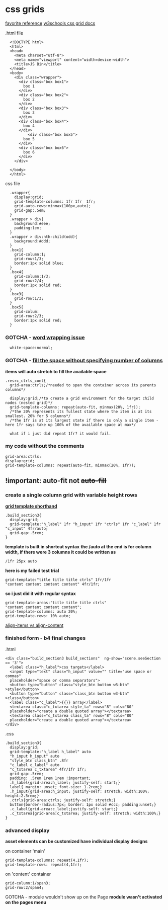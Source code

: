 # css grids
[favorite reference](https://css-tricks.com/snippets/css/complete-guide-grid/)
[w3schools css grid docs](https://www.w3schools.com/css/css_grid.asp)

.html file
```
  <!DOCTYPE html>
  <html>
  <head>
    <meta charset="utf-8">
    <meta name="viewport" content="width=device-width">
    <title>JS Bin</title>
  </head>
  <body>
    <div class="wrapper">
      <div class="box box1">
        box 1
      </div>
      <div class="box box2">
        box 2
      </div>
      <div class="box box3">
        box 3
      </div>
      <div class="box box4">
        box 4
      </div>
          <div class="box box5">
        box 5
      </div>
      <div class="box box6">
        box 6
      </div>
    </div>

  </body>
  </html>
```

css file
```
  .wrapper{
    display:grid;
    grid-template-columns: 1fr 1fr  1fr;
    grid-auto-rows:minmax(100px,auto);
    grid-gap:.5em;
  }
  .wrapper > div{
    background:#eee;
    padding:1em;
  }
  .wrapper > div:nth-child(odd){
    background:#ddd;
  }
  .box1{
    grid-column:1;
    grid-row:1/3;
    border:1px solid blue;
  }
  .box4{
    grid-column:1/3;
    grid-row:2/4;
    border:1px solid red;
  }
  .box3{
    grid-row:1/3;
  }
  .box5{
    grid-colum:
    grid-row:2/3;
    border:1px solid red;
  }
```
### GOTCHA - [word wrapping issue](https://www.w3schools.com/cssref/css3_pr_text-overflow.asp)
```
  white-space:normal;
```

### GOTCHA - [fill the space without specifying number of columns](https://css-tricks.com/auto-sizing-columns-css-grid-auto-fill-vs-auto-fit/)
**items will auto stretch to fill the available space**
```
.resrc_ctrls_cont{
  grid-area:ctrls;/*needed to span the container across its parents columns*/

  display:grid;/*to create a grid enviromment for the target child nodes (nested grid)*/
  grid-template-columns: repeat(auto-fit, minmax(20%, 1fr));
  /*the 20% represents its fullest state where the item is at its smallest. 20% for 5 columns*/
  /*the 1fr is at its largest state if there is only a single item - here 1fr says take up 100% of the available space at max*/

  what if i just did repeat 1fr? it would fail.
```

### my code without the comments
```
grid-area:ctrls;
display:grid;
grid-template-columns: repeat(auto-fit, minmax(20%, 1fr));
```
## **!important: auto-fit** not ~~auto-fill~~

### create a single column grid with variable height rows
**[grid template shorthand](https://developer.mozilla.org/en-US/docs/Web/CSS/grid-template)**   
```
.build_section3{
  display:grid;
  grid-template:"h_label" 1fr "h_input" 1fr "ctrls" 1fr "c_label" 1fr "c_input" 4fr/auto;
  grid-gap:.5rem;
}
```
**template is built in shortcut syntax**
**the /auto at the end is for column width, if there were 3 columns it could be written
as**
```
/1fr 25px auto
```

**here is my failed test trial**
```
grid-template:"title title title ctrls" 1fr/1fr
"content content content content" 4fr/1fr;
```

**so i just did it with regular syntax**
```
grid-template-areas:"title title title ctrls"
"content content content content";
grid-template-columns: auto 20%;
grid-template-rows: 10% auto;
```
[align-items vs align-content](https://stackoverflow.com/questions/40740553/what-is-the-difference-between-align-items-vs-align-content-in-grid-layout)   


### finished form - b4 final changes
.html
```
<div class="build_section3 build_sections"  ng-show="scene.seeSection == '3'">
  <label class="h_label">css targets</label>
  <input type="text" class="h_input" value="" title="use space or commas"
  placeholder="space or comma separators">
  <button type="button" class="style_btn button w3-btn" >style</button>
  <button type="button" class="class_btn button w3-btn" >class</button>
  <label class="c_label">{{}} array</label>
  <textarea class="c_txtarea style_ta" rows="8" cols="80"
  placeholder="create a double quoted array"></textarea>
  <textarea class="c_txtarea class_ta" rows="8" cols="80"
  placeholder="create a double quoted array"></textarea>
</div>
```
.css
```
.build_section3{
  display:grid;
  grid-template:"h_label h_label" auto
  "h_input h_input" auto
  "style_btn class_btn" .8fr
  "c_label c_label" auto
  "c_txtarea c_txtarea" 4fr/1fr 1fr;
  grid-gap:.5rem;
  padding: .5rem 1rem 1rem !important;
  .h_label{grid-area:h_label; justify-self: start;}
  label{ margin: unset; font-size: 1.2rem;}
  .h_input{grid-area:h_input; justify-self: stretch; width:100%; height:2.5rem;}
  .ctrls{grid-area:ctrls; justify-self: stretch;}
  button{border-radius:7px; border: 1px solid #ccc; padding:unset;}
  .c_label{grid-area:c_label;justify-self: start;}
  .c_txtarea{grid-area:c_txtarea; justify-self: stretch; width:100%;}
}

```

### advanced display
**asset elements can be customized have individual display designs**

on container 'main'
```
grid-template-columns: repeat(4,1fr);
grid-template-rows: repeat(4,1fr);
```

on 'content' container
```
grid-column:1/span3;
grid-row:2/span4;
```

GOTCHA - module wouldn't show up on the Page
**module wasn't activated on the pages menu**
